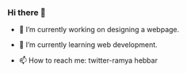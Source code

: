 ### Hi there 👋



- 🔭 I’m currently working on designing a webpage.
- 🌱 I’m currently learning web development.

- 📫 How to reach me: twitter-ramya hebbar


